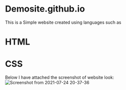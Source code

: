 # Demosite.github.io

This is a Simple website created using languages such as


# HTML
# CSS



Below I have attached the screenshot of website look:
![Screenshot from 2021-07-24 20-37-36](https://user-images.githubusercontent.com/61656592/126872659-4685c5f5-9fbf-4b8c-b9c1-6759ade3056e.png)




